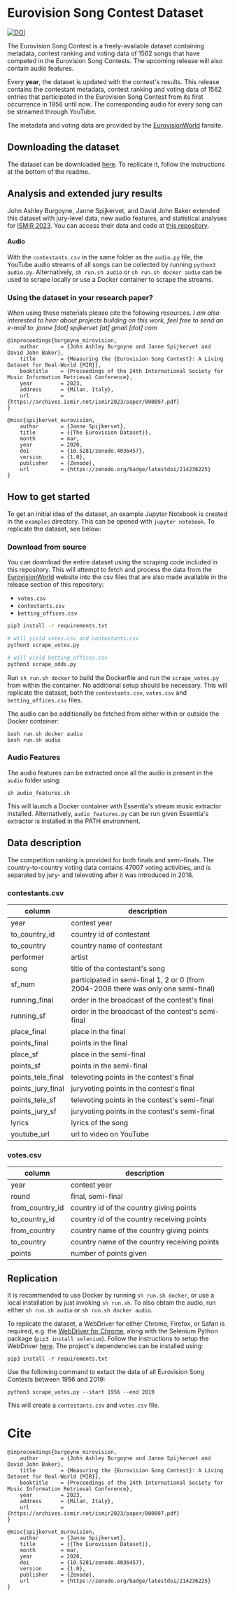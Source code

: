 # Eurovision Song Contest Dataset
[![DOI](https://zenodo.org/badge/214236225.svg)](https://zenodo.org/badge/latestdoi/214236225)

The Eurovision Song Contest is a freely-available dataset containing metadata, contest ranking and voting data of 1562 songs that have competed in the Eurovision Song Contests. The upcoming release will also contain audio features.

Every <b>year</b>, the dataset is updated with the contest's results. This release contains the contestant metadata, contest ranking and voting data of 1562 entries that participated in the Eurovision Song Contest from its first occurrence in 1956 until now. The corresponding audio for every song can be streamed through YouTube.

The metadata and voting data are provided by the [EurovisionWorld](https://eurovisionworld.com) fansite.

## Downloading the dataset
The dataset can be downloaded [here](https://github.com/Spijkervet/eurovision_dataset/releases). To replicate it, follow the instructions at the bottom of the readme.

## Analysis and extended jury results

John Ashley Burgoyne, Janne Spijkervet, and David John Baker extended this dataset with jury-level data, new audio features, and statistical analyses for [ISMIR 2023](https://ismir2023program.ismir.net/poster_276.html). You can access their data and code at [this repository](https://github.com/Amsterdam-Music-Lab/mirovision).

#### Audio
With the `contestants.csv` in the same folder as the `audio.py` file, the YouTube audio streams of all songs can be collected by running `python3 audio.py`. Alternatively, `sh run.sh audio` or `sh run.sh docker audio` can be used to scrape locally or use a Docker container to scrape the streams.


### Using the dataset in your research paper?
When using these materials please cite the following resources. *I am also interested to hear about projects building on this work, feel free to send an e-mail to: janne [dot] spijkervet [at] gmail [dot] com*

```
@inproceedings{burgoyne_mirovision,
    author       = {John Ashley Burgoyne and Janne Spijkervet and David John Baker},
    title        = {Measuring the {Eurovision Song Contest}: A Living Dataset for Real-World {MIR}},
    booktitle    = {Proceedings of the 24th International Society for Music Information Retrieval Conference},
    year         = 2023,
    address      = {Milan, Italy},
    url          = {https://archives.ismir.net/ismir2023/paper/000097.pdf}
}

@misc{spijkervet_eurovision,
    author       = {Janne Spijkervet},
    title        = {{The Eurovision Dataset}},
    month        = mar,
    year         = 2020,
    doi          = {10.5281/zenodo.4036457},
    version      = {1.0},
    publisher    = {Zenodo},
    url          = {https://zenodo.org/badge/latestdoi/214236225}
}
```


## How to get started
To get an initial idea of the dataset, an example Jupyter Notebook is created in the `examples` directory. This can be opened with `jupyter notebook`. To replicate the dataset, see below:


### Download from source
You can download the entire dataset using the scraping code included in this repository. This will attempt to fetch and process the data from the [EurovisionWorld](https://eurovisionworld.com) website into the csv files that are also made available in the release section of this repository:

- `votes.csv`
- `contestants.csv`
- `betting_offices.csv`

```bash
pip3 install -r requirements.txt

# will yield votes.csv and contestants.csv
python3 scrape_votes.py

# will yield betting_offices.csv
python3 scrape_odds.py
```

Run `sh run.sh docker` to build the Dockerfile and run the `scrape_votes.py` from within the container. No additional setup should be necessary. This will replicate the dataset, both the `contestants.csv`, `votes.csv` and `betting_offices.csv` files.

The audio can be additionally be fetched from either within or outside the Docker container:
```
bash run.sh docker audio
bash run.sh audio
```


### Audio Features
The audio features can be extracted once all the audio is present in the `audio` folder using:
```
sh audio_features.sh
```
This will launch a Docker container with Essentia's stream music extractor installed. Alternatively, `audio_features.py` can be run given Essentia's extractor is installed in the PATH environment.

## Data description
The competition ranking is provided for both finals and semi-finals. The country-to-country voting data contains 47007 voting activities, and is separated by jury- and televoting after it was introduced in 2016.

### contestants.csv

| column | description |  
|---|---|
| year | contest year |
| to_country_id | country id of contestant | 
| to_country  | country name of contestant |
| performer | artist |
| song | title of the contestant's song |
| sf_num | participated in semi-final 1, 2 or 0 (from 2004-2008 there was only one semi-final) |
| running_final | order in the broadcast of the contest's final |
| running_sf | order in the broadcast of the contest's semi-final |
| place_final | place in the final |
| points_final | points in the final |
| place_sf | place in the semi-final |
| points_sf | points in the semi-final |
| points_tele_final | televoting points in the contest's final |
| points_jury_final | juryvoting points in the contest's final |
| points_tele_sf | televoting points in the contest's semi-final |
| points_jury_sf | juryvoting points in the contest's semi-final |
| lyrics | lyrics of the song |
| youtube_url | url to video on YouTube |

### votes.csv
| column | description |  
|---|---|
| year | contest year |
| round | final, semi-final |
| from_country_id | country id of the country giving points |
| to_country_id | country id of the country receiving points |
| from_country | country name of the country giving points |
| to_country | country name of the country receiving points |
| points | number of points given |


## Replication
It is recommended to use Docker by running `sh run.sh docker`, or use a local installation by just invoking `sh run.sh`. To also obtain the audio, run either `sh run.sh audio` or `sh run.sh docker audio`.

To replicate the dataset, a WebDriver for either Chrome, Firefox, or Safari is required, e.g. the [WebDriver for Chrome](https://chromedriver.chromium.org/downloads), along with the Selenium Python package (`pip3 install selenium`). Follow the instructions to setup the WebDriver [here](https://chromedriver.chromium.org/getting-started). The project's dependencies can be installed using:
```
pip3 install -r requirements.txt
```

Use the following command to extact the data of all Eurovision Song Contests between 1956 and 2019:
```
python3 scrape_votes.py --start 1956 --end 2019
```

This will create a `contestants.csv` and `votes.csv` file.

# Cite
```
@inproceedings{burgoyne_mirovision,
    author       = {John Ashley Burgoyne and Janne Spijkervet and David John Baker},
    title        = {Measuring the {Eurovision Song Contest}: A Living Dataset for Real-World {MIR}},
    booktitle    = {Proceedings of the 24th International Society for Music Information Retrieval Conference},
    year         = 2023,
    address      = {Milan, Italy},
    url          = {https://archives.ismir.net/ismir2023/paper/000097.pdf}
}

@misc{spijkervet_eurovision,
    author       = {Janne Spijkervet},
    title        = {{The Eurovision Dataset}},
    month        = mar,
    year         = 2020,
    doi          = {10.5281/zenodo.4036457},
    version      = {1.0},
    publisher    = {Zenodo},
    url          = {https://zenodo.org/badge/latestdoi/214236225}
}
```

